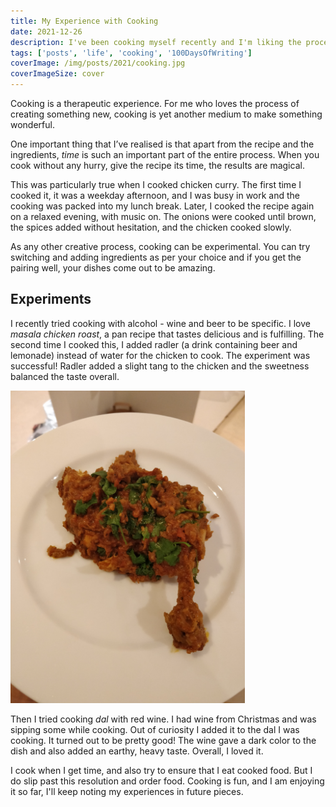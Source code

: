 ```yaml
---
title: My Experience with Cooking
date: 2021-12-26
description: I've been cooking myself recently and I'm liking the process
tags: ['posts', 'life', 'cooking', '100DaysOfWriting']
coverImage: /img/posts/2021/cooking.jpg
coverImageSize: cover
---
```


Cooking is a therapeutic experience. For me who loves the process of creating something new, cooking is yet another medium to make something wonderful.

One important thing that I’ve realised is that apart from the recipe and the ingredients, _time_ is such an important part of the entire process. When you cook without any hurry, give the recipe its time, the results are magical.

This was particularly true when I cooked chicken curry. The first time I cooked it, it was a weekday afternoon, and I was busy in work and the cooking was packed into my lunch break. Later, I cooked the recipe again on a relaxed evening, with music on. The onions were cooked until brown, the spices added without hesitation, and the chicken cooked slowly.

As any other creative process, cooking can be experimental. You can try switching and adding ingredients as per your choice and if you get the pairing well, your dishes come out to be amazing.

## Experiments

I recently tried cooking with alcohol - wine and beer to be specific. I love _masala chicken roast_, a pan recipe that tastes delicious and is fulfilling. The second time I cooked this, I added radler (a drink containing beer and lemonade) instead of water for the chicken to cook. The experiment was successful! Radler added a slight tang to the chicken and the sweetness balanced the taste overall.

<img src="/img/posts/2021/cooking-2.jpg" height="500" >

Then I tried cooking _dal_ with red wine. I had wine from Christmas and was sipping some while cooking. Out of curiosity I added it to the dal I was cooking. It turned out to be pretty good! The wine gave a dark color to the dish and also added an earthy, heavy taste. Overall, I loved it.

I cook when I get time, and also try to ensure that I eat cooked food. But I do slip past this resolution and order food. Cooking is fun, and I am enjoying it so far, I'll keep noting my experiences in future pieces.
